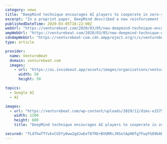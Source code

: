 ```yaml
---
category: news
title: "DeepMind technique encourages AI players to cooperate in zero-sum games"
excerpt: "In a preprint paper, DeepMind described a new reinforcement learning technique that models human behavior in a potentially new and powerful way. It could lead to much more capable AI decision ..."
publishedDateTime: 2020-03-05T16:22:00Z
webUrl: "https://venturebeat.com/2020/03/05/new-deepmind-technique-encourages-ai-players-to-cooperate-in-zero-sum-games/"
ampWebUrl: "https://venturebeat.com/2020/03/05/new-deepmind-technique-encourages-ai-players-to-cooperate-in-zero-sum-games/amp/"
cdnAmpWebUrl: "https://venturebeat-com.cdn.ampproject.org/c/s/venturebeat.com/2020/03/05/new-deepmind-technique-encourages-ai-players-to-cooperate-in-zero-sum-games/amp/"
type: article

provider:
  name: VentureBeat
  domain: venturebeat.com
  images:
    - url: "https://ai.insideout.app/assets/images/organizations/venturebeat.com-50x50.jpg"
      width: 50
      height: 50

topics:
  - Google AI
  - AI

images:
  - url: "https://venturebeat.com/wp-content/uploads/2019/12/dims-e1575998404106.jpg?fit=1200%2C600&strip=all"
    width: 1200
    height: 600
    title: "DeepMind technique encourages AI players to cooperate in zero-sum games"

secured: "fLd7hwTTYvkvCG5Yy0ww2gdJwEeT87RE+BVQRRcJNSotApHOfg7FwyFG89bAEGo4EC14gGhuF3BMbNhlgVi6tW3PTEId5F881vv4xB1JW3QB4JcLJlKUQQgEn06m6F90GTSfaSoFQBr3quigguXNJO2+NGoLu0vAG/vYW4J0RyZkXD5yqfCkvKtH20B2MkzWmfTTKZpURJph+p3+3LF+abCEHp0Uhkq/Vg4l+dR7VAF+Ahgxjtr95zjhA+n4P8ich5inEA5Z6Zu3kDMk0yfpaDch9xOKL0B0WBAzzNaJoE6/D2vAI/qLkW23RRHf3PcK;/jRL/9t/r5+9VHr8Hs6MeA=="
---
```


